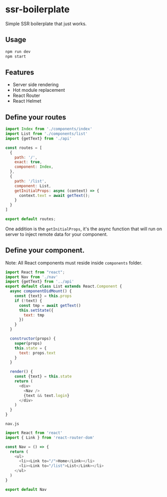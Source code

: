 # ssr-boilerplate
Simple SSR boilerplate that just works.

## Usage

```js
npm run dev
npm start
```

## Features

- Server side rendering
- Hot module replacement
- React Router
- React Helmet

## Define your routes

```js
import Index from './components/index'
import List from './components/list'
import {getText} from './api'

const routes = [
  {
    path: '/',
    exact: true,
    component: Index,
  },
  {
    path: '/list',
    component: List,
    getInitialProps: async (context) => {
      context.text = await getText();
    }
  }
]

export default routes;
```

One addition is the `getInitialProps`, it's the async function that will run on server to inject remote data for your component.

## Define your component.

Note: All React components must reside inside `components` folder.

```js
import React from "react";
import Nav from './nav'
import {getText} from '../api'
export default class List extends React.Component {
  async componentDidMount() {
    const {text} = this.props
    if (!text) {
      const tmp = await getText()
      this.setState({
        text: tmp
      })
    }
  }

  constructor(props) {
    super(props)
    this.state = {
      text: props.text
    }
  }

  render() {
    const {text} = this.state
    return (
      <div>
        <Nav />
        {text && text.login}
      </div>
    )
  }
}

```

`nav.js`
```js
import React from 'react'
import { Link } from 'react-router-dom'

const Nav = () => {
  return (
    <ul>
      <li><Link to="/">Home</Link></li>
      <li><Link to="/list">List</Link></li>
    </ul>
  )
}

export default Nav
```

